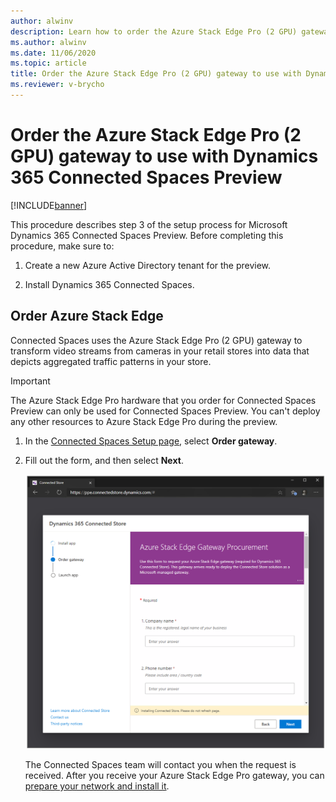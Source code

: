 ```yaml
---
author: alwinv
description: Learn how to order the Azure Stack Edge Pro (2 GPU) gateway to use with Dynamics 365 Connected Spaces Preview.
ms.author: alwinv
ms.date: 11/06/2020
ms.topic: article
title: Order the Azure Stack Edge Pro (2 GPU) gateway to use with Dynamics 365 Connected Spaces Preview
ms.reviewer: v-brycho
---
```


# Order the Azure Stack Edge Pro (2 GPU) gateway to use with Dynamics 365 Connected Spaces Preview

[!INCLUDE[banner](includes/banner.md)]

This procedure describes step 3 of the setup process for Microsoft Dynamics 365 Connected Spaces Preview. Before completing this procedure, make sure to:

1. Create a new Azure Active Directory tenant for the preview.

2. Install Dynamics 365 Connected Spaces.

## Order Azure Stack Edge

Connected Spaces uses the Azure Stack Edge Pro (2 GPU) gateway to transform video streams from cameras in your retail stores into data that depicts aggregated traffic patterns in your store. 

> [!IMPORTANT]
> The Azure Stack Edge Pro hardware that you order for Connected Spaces Preview can only be used for Connected Spaces Preview. You can't deploy any other resources to Azure Stack Edge Pro during the preview. 

1. In the [Connected Spaces Setup page](https://go.microsoft.com/fwlink/?linkid=2128110), select **Order gateway**.

2. Fill out the form, and then select **Next**. 

     ![Order gateway command and Azure Stack Edge Pro procurement form.](media/get-gateway.PNG "Order gateway command and Azure Stack Edge Pro procurement form")
     
   The Connected Spaces team will contact you when the request is received. After you receive your Azure Stack Edge Pro gateway, you can [prepare your network and install it](ase-install.md).
 

